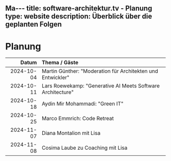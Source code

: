 Ma---
title: software-architektur.tv - Planung
type: website
description: Überblick über die geplanten Folgen
---

# Planung

|      Datum | Thema / Gäste                                               |
|-----------:|:------------------------------------------------------------|
| 2024-10-04 | Martin Günther: "Moderation für Architekten und Entwickler" |
| 2024-10-11 | Lars Roewekamp: "Generative AI Meets Software Architecture" |
| 2024-10-18 | Aydin Mir Mohammadi: "Green IT"                             |
| 2024-10-25 | Marco Emmrich: Code Retreat                                 |
| 2024-11-07 | Diana Montalion mit Lisa                                    |
| 2024-11-08 | Cosima Laube zu Coaching mit Lisa                           |
